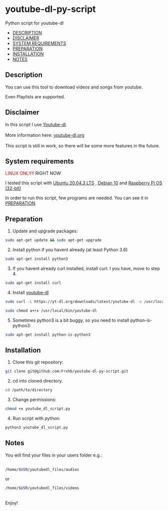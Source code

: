 # youtube-dl-py-script
Python script for youtube-dl


- [DESCRIPTION](#DESCRIPTION)
- [DISCLAIMER](#Disclaimer)
- [SYSTEM REQUIREMENTS](#system-requirements)
- [PREPARATION](#Preparation)
- [INSTALLATION](#Installation)
- [NOTES](#Notes)

## Description

You can use this tool to download videos and songs from youtube. <br>

Even Playlists are supported.


## Disclaimer
In this script I use [Youtube-dl](https://github.com/ytdl-org/youtube-dl).
<br>
<br>
More information here: [youtube-dl.org](https://yt-dl.org/)
<br>
<br>
This script is still in work, so there will be some more features in the future.


## System requirements
<span style="color:red">LINUX ONLY!!</span> RIGHT NOW <br>

I tested this script with [Ubuntu 20.04.3 LTS](https://releases.ubuntu.com/20.04/) , [Debian 10](https://www.debian.org/index.de.html) and [Raspberry Pi OS (32-bit)](https://www.raspberrypi.org/software/operating-systems/#raspberry-pi-os-32-bit)

In order to run this script, few programs are needed. You can see it in [PREPARATION](#Preparation).

## Preparation

1. Update and upgrade packages:

```bash
sudo apt-get update && sudo apt-get upgrade
```

2.  Install python if you havent already (at least Python 3.6)
```bash
sudo apt-get install python3
```
3. If you havent already curl installed, install curl. I you have, move to step 4.
```bash
sudo apt-get install curl
```
4. Install [youtube-dl](https://github.com/ytdl-org/youtube-dl#installation)
```bash
sudo curl -L https://yt-dl.org/downloads/latest/youtube-dl -o /usr/local/bin/youtube-dl

sudo chmod a+rx /usr/local/bin/youtube-dl
```
5. Sometimes python3 is a bit buggy, so you need to install python-is-python3:
```bash
sudo apt-get install python-is-python3
```
## Installation

1. Clone this git repository:
```bash
git clone git@github.com:Frxhb/youtube-dl-py-script.git
```
2. cd into cloned directory.
```bash
cd /path/to/directory
```
3. Change permissions:
```bash
chmod +x youtube_dl_script.py
```
4. Run script with python:
```bash
python3 youtube_dl_script.py
```

## Notes

You will find your files in your users folder e.g.: 
<br>
<br>
```bash
/home/$USR/youtubedl_files/audios
```

or <br>

```bash
/home/$USR/youtubedl_files/videos
```
<br> 
Enjoy!